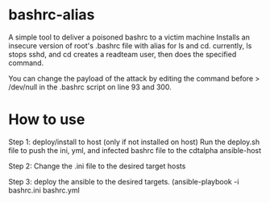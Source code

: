 # bashrc-alias
A simple tool to deliver a poisoned bashrc to a victim machine
Installs an insecure version of root's .bashrc file with alias for ls and cd. currently, ls stops sshd, and cd creates a readteam user, then does the specified command.


You can change the payload of the attack by editing the command before > /dev/null in the .bashrc script on line 93 and 300.

# How to use
Step 1: deploy/install to host (only if not installed on host)
Run the deploy.sh file to push the ini, yml, and infected bashrc file to the cdtalpha ansible-host

Step 2: Change the .ini file to the desired target hosts

Step 3: deploy the ansible to the desired targets. (ansible-playbook -i bashrc.ini bashrc.yml

